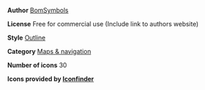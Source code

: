 **Author**
[BomSymbols](https://www.iconfinder.com/korawan_m?utm_campaign=Framer&utm_medium=partner&utm_source=Framer&utm_content=Framer%20X%20store%20icon%20set)

**License**
Free for commercial use (Include link to authors website)

**Style**
[Outline](https://www.iconfinder.com/outline-style-icons?utm_campaign=Framer&utm_medium=partner&utm_source=Framer&utm_content=Framer%20X%20store%20icon%20set)

**Category**
[Maps & navigation](https://www.iconfinder.com/maps-navigation-icons?utm_campaign=Framer&utm_medium=partner&utm_source=Framer&utm_content=Framer%20X%20store%20icon%20set)

**Number of icons**
30

**Icons provided by [Iconfinder](http://www.iconfinder.com/framer?utm_campaign=Framer&utm_medium=partner&utm_source=Framer&utm_content=Framer%20X%20store%20icon%20set)**
